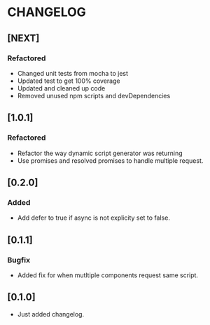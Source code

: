 # CHANGELOG

## [NEXT]
### Refactored
- Changed unit tests from mocha to jest
- Updated test to get 100% coverage
- Updated and cleaned up code
- Removed unused npm scripts and devDependencies

## [1.0.1]
### Refactored
- Refactor the way dynamic script generator was returning
- Use promises and resolved promises to handle multiple request.

## [0.2.0]
### Added
- Add defer to true if async is not explicity set to false.

## [0.1.1]
### Bugfix
- Added fix for when mutltiple components request same script.

## [0.1.0]
- Just added changelog.